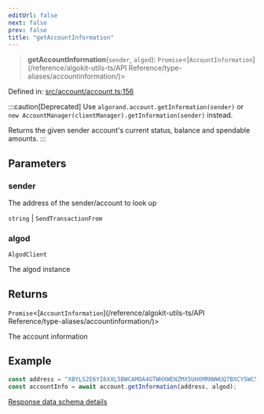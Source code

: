 ```yaml
---
editUrl: false
next: false
prev: false
title: "getAccountInformation"
---
```


> **getAccountInformation**(`sender`, `algod`): `Promise`\<[`AccountInformation`](/reference/algokit-utils-ts/API Reference/type-aliases/accountinformation/)\>

Defined in: [src/account/account.ts:156](https://github.com/algorandfoundation/algokit-utils-ts/blob/e57e96ab17213653e656688e8d7251c0107554cf/src/account/account.ts#L156)

:::caution[Deprecated]
Use `algorand.account.getInformation(sender)` or `new AccountManager(clientManager).getInformation(sender)` instead.

Returns the given sender account's current status, balance and spendable amounts.
:::

## Parameters

### sender

The address of the sender/account to look up

`string` | `SendTransactionFrom`

### algod

`AlgodClient`

The algod instance

## Returns

`Promise`\<[`AccountInformation`](/reference/algokit-utils-ts/API Reference/type-aliases/accountinformation/)\>

The account information

## Example

```typescript
const address = "XBYLS2E6YI6XXL5BWCAMOA4GTWHXWENZMX5UHXMRNWWUQ7BXCY5WC5TEPA";
const accountInfo = await account.getInformation(address, algod);
```

[Response data schema details](https://developer.algorand.org/docs/rest-apis/algod/#get-v2accountsaddress)
